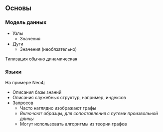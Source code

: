 ## Основы

### Модель данных

* Узлы
    * Значения
* Дуги
    * Значения (необязательно)

Типизация обычно динамическая

### Языки

На примере Neo4j

* Описания базы знаний
* Описания служебных структур, например, индексов
* Запросов
    * Часто наглядно изображают графы
    * *Включают образцы, для сопоставления с путями произвольной длины*
    * Могут использовать алгоритмы из теории графов
